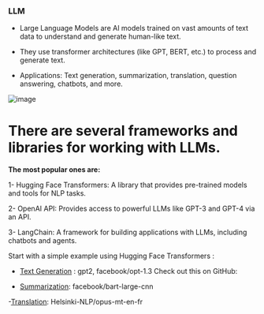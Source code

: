 ### LLM

- Large Language Models are AI models trained on vast amounts of text data to understand and generate human-like text.

- They use transformer architectures (like GPT, BERT, etc.) to process and generate text.

- Applications: Text generation, summarization, translation, question answering, chatbots, and more.

![image](https://github.com/user-attachments/assets/01eccb53-a1b1-4ca0-9b68-5d76362b31b6)

# There are several frameworks and libraries for working with LLMs. 
**The most popular ones are:**

1- Hugging Face Transformers: A library that provides pre-trained models and tools for NLP tasks.

2- OpenAI API: Provides access to powerful LLMs like GPT-3 and GPT-4 via an API.

3- LangChain: A framework for building applications with LLMs, including chatbots and agents.

Start with a simple example using Hugging Face Transformers :

- [Text Generation](https://github.com/AlaaElnakeeb81536/Hugging-Face/blob/main/HuggingFace/Text_Generation_.ipynb) : gpt2, facebook/opt-1.3 Check out this on GitHub:  

- [Summarization](https://github.com/AlaaElnakeeb81536/Hugging-Face/blob/main/HuggingFace/Text_Summarization_.ipynb): facebook/bart-large-cnn

-[Translation](https://github.com/AlaaElnakeeb81536/Hugging-Face/blob/main/HuggingFace/Text_Translation_.ipynb): Helsinki-NLP/opus-mt-en-fr
